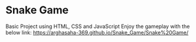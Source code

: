 # Snake Game 
Basic Project using HTML, CSS and JavaScript
Enjoy the gameplay with the below link:
https://arghasaha-369.github.io/Snake_Game/Snake%20Game/
